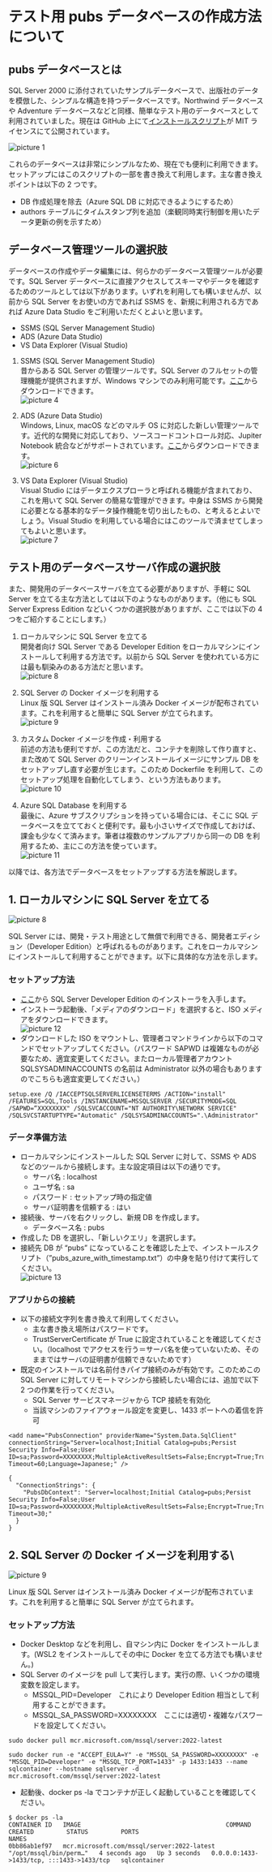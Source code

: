 
# テスト用 pubs データベースの作成方法について

## pubs データベースとは

SQL Server 2000 に添付されていたサンプルデータベースで、出版社のデータを模倣した、シンプルな構造を持つデータベースです。Northwind データベースや Adventure データベースなどと同様、簡単なテスト用のデータベースとして利用されていました。現在は GitHub 上にて[インストールスクリプト](https://github.com/microsoft/sql-server-samples/blob/master/samples/databases/northwind-pubs/instpubs.sql)が MIT ライセンスにて公開されています。

![picture 1](images/f0a79b9c8ba719499d2d627e2a78f838bcff93c9a85573e2f914ccf6d937faae.png)  

これらのデータベースは非常にシンプルなため、現在でも便利に利用できます。セットアップにはこのスクリプトの一部を書き換えて利用します。主な書き換えポイントは以下の 2 つです。

- DB 作成処理を除去（Azure SQL DB に対応できるようにするため）
- authors テーブルにタイムスタンプ列を追加（楽観同時実行制御を用いたデータ更新の例を示すため）

## データベース管理ツールの選択肢

データベースの作成やデータ編集には、何らかのデータベース管理ツールが必要です。SQL Server データベースに直接アクセスしてスキーマやデータを確認するためのツールとしては以下があります。いずれを利用しても構いませんが、以前から SQL Server をお使いの方であれば SSMS を、新規に利用される方であれば Azure Data Studio をご利用いただくとよいと思います。

- SSMS (SQL Server Management Studio)
- ADS (Azure Data Studio)
- VS Data Explorer (Visual Studio)

1. SSMS (SQL Server Management Studio)\
昔からある SQL Server の管理ツールです。SQL Server のフルセットの管理機能が提供されますが、Windows マシンでのみ利用可能です。[ここ](https://learn.microsoft.com/ja-jp/sql/ssms/download-sql-server-management-studio-ssms)からダウンロードできます。\
![picture 4](images/79fab155d6dfcec57c749cdcaa15d56983999ea791bdf709f8e652edf292f114.png)  

2. ADS (Azure Data Studio)\
Windows, Linux, macOS などのマルチ OS に対応した新しい管理ツールです。近代的な開発に対応しており、ソースコードコントロール対応、Jupiter Notebook 統合などがサポートされています。[ここ](https://learn.microsoft.com/ja-jp/sql/azure-data-studio/download-azure-data-studio)からダウンロードできます。\
![picture 6](images/41df9c32b091dbb56f0e8dd57dcdbe06ff2f97507e26b873f676f6fd49417d4b.png)  

3. VS Data Explorer (Visual Studio)\
Visual Studio にはデータエクスプローラと呼ばれる機能が含まれており、これを用いて SQL Server の簡易な管理ができます。中身は SSMS から開発に必要となる基本的なデータ操作機能を切り出したもの、と考えるとよいでしょう。Visual Studio を利用している場合にはこのツールで済ませてしまってもよいと思います。\
![picture 7](images/ff9f5c8f9da3b35de6d0473cc728d3b62b4de5b1133830f5ebb40a14193bb633.png)  

## テスト用のデータベースサーバ作成の選択肢

また、開発用のデータベースサーバを立てる必要がありますが、手軽に SQL Server を立てる主な方法としては以下のようなものがあります。（他にも SQL Server Express Edition などいくつかの選択肢がありますが、ここでは以下の 4 つをご紹介することにします。）

1. ローカルマシンに SQL Server を立てる\
開発者向け SQL Server である Developer Edition をローカルマシンにインストールして利用する方法です。以前から SQL Server を使われている方には最も馴染みのある方法だと思います。\
![picture 8](images/b42d457d26e9272b2ea4554adf5303d83c06aea179044aa1319bae25b4dbefc5.png)  

2. SQL Server の Docker イメージを利用する\
Linux 版 SQL Server はインストール済み Docker イメージが配布されています。これを利用すると簡単に SQL Server が立てられます。\
![picture 9](images/1a9b19c465ba857ebb39bde5435c09fe4f33cb8f1467e31c79e268b59cc72c75.png)  

3. カスタム Docker イメージを作成・利用する\
前述の方法も便利ですが、この方法だと、コンテナを削除して作り直すと、また改めて SQL Server のクリーンインストールイメージにサンプル DB をセットアップし直す必要が生じます。このため Dockerfile を利用して、このセットアップ処理を自動化してしまう、という方法もあります。\
![picture 10](images/9ab6c9498b6ad40c0fa4e406065cb219868972bb2348e9a88dfd289b7d9a1466.png)  

4. Azure SQL Database を利用する\
最後に、Azure サブスクリプションを持っている場合には、そこに SQL データベースを立てておくと便利です。最も小さいサイズで作成しておけば、課金も少なくて済みます。筆者は複数のサンプルアプリから同一の DB を利用するため、主にこの方法を使っています。\
![picture 11](images/838a4c04b3eef6f4c7fca2d493857dedd6d6d79e43984ebbb89edcd18fb0bce0.png) 

以降では、各方法でデータベースをセットアップする方法を解説します。

## 1. ローカルマシンに SQL Server を立てる

![picture 8](images/b42d457d26e9272b2ea4554adf5303d83c06aea179044aa1319bae25b4dbefc5.png)  

SQL Server には、開発・テスト用途として無償で利用できる、開発者エディション（Developer Edition）と呼ばれるものがあります。これをローカルマシンにインストールして利用することができます。以下に具体的な方法を示します。

### セットアップ方法

- [ここ](https://www.microsoft.com/ja-jp/sql-server/sql-server-downloads)から SQL Server Developer Edition のインストーラを入手します。
- インストーラ起動後、「メディアのダウンロード」を選択すると、ISO メディアをダウンロードできます。\
![picture 12](images/3d871e2e162af82b6e8ef1797a2f93a1861d6efece579ed761f1589a243acd64.png)  
- ダウンロードした ISO をマウントし、管理者コマンドラインから以下のコマンドでセットアップしてください。（パスワード SAPWD は複雑なものが必要なため、適宜変更してください。またローカル管理者アカウント SQLSYSADMINACCOUNTS の名前は Administrator 以外の場合もありますのでこちらも適宜変更してください。）
```
setup.exe /Q /IACCEPTSQLSERVERLICENSETERMS /ACTION="install" /FEATURES=SQL,Tools /INSTANCENAME=MSSQLSERVER /SECURITYMODE=SQL /SAPWD=“XXXXXXXX" /SQLSVCACCOUNT="NT AUTHORITY\NETWORK SERVICE" /SQLSVCSTARTUPTYPE="Automatic" /SQLSYSADMINACCOUNTS=".\Administrator"
```

### データ準備方法

- ローカルマシンにインストールした SQL Server に対して、SSMS や ADS などのツールから接続します。主な設定項目は以下の通りです。
  - サーバ名 : localhost
  - ユーザ名 : sa
  - パスワード : セットアップ時の指定値
  - サーバ証明書を信頼する : はい
- 接続後、サーバを右クリックし、新規 DB を作成します。
  - データベース名 : pubs
- 作成した DB を選択し、「新しいクエリ」を選択します。
- 接続先 DB が “pubs” になっていることを確認した上で、インストールスクリプト（”pubs_azure_with_timestamp.txt”）の中身を貼り付けて実行してください。\
![picture 13](images/8800bd2c4eb2e984ae3d82bd9d5f9d17919ada2d099b5963aba56b5ba3b6a254.png)  

### アプリからの接続

- 以下の接続文字列を書き換えて利用してください。
  - 主な書き換え場所はパスワードです。
  - TrustServerCertificate が True に設定されていることを確認してください。（localhost でアクセスを行う＝サーバ名を使っていないため、そのままではサーバの証明書が信頼できないためです）
- 既定のインストールでは名前付きパイプ接続のみが有効です。このためこの SQL Server に対してリモートマシンから接続したい場合には、追加で以下 2 つの作業を行ってください。
  - SQL Server サービスマネージャから TCP 接続を有効化
  - 当該マシンのファイアウォール設定を変更し、1433 ポートへの着信を許可

``` web.config の設定例
<add name="PubsConnection" providerName="System.Data.SqlClient" connectionString="Server=localhost;Initial Catalog=pubs;Persist Security Info=False;User ID=sa;Password=XXXXXXXX;MultipleActiveResultSets=False;Encrypt=True;TrustServerCertificate=True;ConnectRetryCount=3;ConnectRetryInterval=30;Connection Timeout=60;Language=Japanese;" />
```

``` ユーザシークレットの設定例
{
  "ConnectionStrings": {
    "PubsDbContext": "Server=localhost;Initial Catalog=pubs;Persist Security Info=False;User ID=sa;Password=XXXXXXXX;MultipleActiveResultSets=False;Encrypt=True;TrustServerCertificate=True;Connection Timeout=30;"
  }
}
```

## 2. SQL Server の Docker イメージを利用する\

![picture 9](images/1a9b19c465ba857ebb39bde5435c09fe4f33cb8f1467e31c79e268b59cc72c75.png)  

Linux 版 SQL Server はインストール済み Docker イメージが配布されています。これを利用すると簡単に SQL Server が立てられます。

### セットアップ方法

- Docker Desktop などを利用し、自マシン内に Docker をインストールします。(WSL2 をインストールしてその中に Docker を立てる方法でも構いません。)
- SQL Server のイメージを pull して実行します。実行の際、いくつかの環境変数を設定します。
  - MSSQL_PID=Developer　これにより Developer Edition 相当として利用することができます。
  - MSSQL_SA_PASSWORD=XXXXXXXX　ここには適切・複雑なパスワードを設定してください。

```
sudo docker pull mcr.microsoft.com/mssql/server:2022-latest

sudo docker run -e "ACCEPT_EULA=Y" -e "MSSQL_SA_PASSWORD=XXXXXXXX" -e "MSSQL_PID=Developer" -e "MSSQL_TCP_PORT=1433" -p 1433:1433 --name sqlcontainer --hostname sqlserver -d mcr.microsoft.com/mssql/server:2022-latest
```

- 起動後、docker ps -la でコンテナが正しく起動していることを確認してください。

```
$ docker ps -la
CONTAINER ID   IMAGE                                        COMMAND                  CREATED         STATUS         PORTS                                       NAMES
0bb86ab1ef97   mcr.microsoft.com/mssql/server:2022-latest   "/opt/mssql/bin/perm…"   4 seconds ago   Up 3 seconds   0.0.0.0:1433->1433/tcp, :::1433->1433/tcp   sqlcontainer
```

### 



